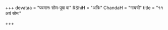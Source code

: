 +++
devataa = "पवमानः सोमः पूषा वा"
RShiH = "अत्रिः"
ChandaH = "गायत्री"
title = "११ अयं सोमः"

+++
